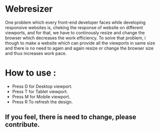# Webresizer
One problem which every front-end developer faces while developing responsive websites is, cheking the response of website on different viewports, and for that, we have to continously resize and change the browser which decreases the work efficiency.
To solve that problem, i though to make a website which can provide all the viewports in same size and there is no need to again and again resize or change the browser size and thus increases work pace.

# How to use :
- Press D for Desktop viewport.
- Press T for Tablet viewport.
- Press M for Mobile viewport.
- Press R To refresh the design.

## If you feel, there is need to change, please contribute.
